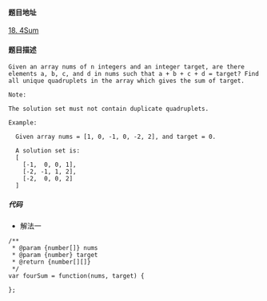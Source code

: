 #### 题目地址
[18. 4Sum](https://leetcode.com/problems/4sum/)
#### 题目描述
```
Given an array nums of n integers and an integer target, are there elements a, b, c, and d in nums such that a + b + c + d = target? Find all unique quadruplets in the array which gives the sum of target.

Note:

The solution set must not contain duplicate quadruplets.

Example:

  Given array nums = [1, 0, -1, 0, -2, 2], and target = 0.

  A solution set is:
  [
    [-1,  0, 0, 1],
    [-2, -1, 1, 2],
    [-2,  0, 0, 2]
  ]
```

##### 代码

- 解法一
```
/**
 * @param {number[]} nums
 * @param {number} target
 * @return {number[][]}
 */
var fourSum = function(nums, target) {
    
};
```
